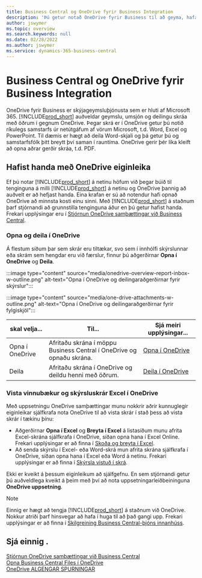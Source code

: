 ```yaml
---
title: Business Central og OneDrive fyrir Business Integration
description: 'Þú getur notað OneDrive fyrir Business til að geyma, hafa umsjón með og deila skrám á borð við skýrslur eða skráarviðhengi. Einnig ef þú stafar hana One Drive.'
author: jswymer
ms.topic: overview
ms.search.keywords: null
ms.date: 02/28/2022
ms.author: jswymer
ms.service: dynamics-365-business-central
---
```


# Business Central og OneDrive fyrir Business Integration

OneDrive fyrir Business er skýjageymsluþjónusta sem er hluti af Microsoft 365. [!INCLUDE[prod_short](includes/prod_short.md)] auðveldar geymslu, umsjón og deilingu skráa með öðrum í gegnum OneDrive. Þegar skrá er í OneDrive getur þú notið ríkulegs samstarfs úr netútgáfum af vörum Microsoft, t.d. Word, Excel og PowerPoint. Til dæmis er hægt að deila Word-skjali og þá getur þú og samstarfsfólk þitt breytt því saman í rauntíma. OneDrive gerir þér líka kleift að opna aðrar gerðir skráa, t.d. PDF. 

## Hafist handa með OneDrive eiginleika

Ef þú notar [!INCLUDE[prod_short](includes/prod_short.md)] á netinu höfum við þegar búið til tenginguna á milli [!INCLUDE[prod_short](includes/prod_short.md)] á netinu og OneDrive þannig að auðvelt er að hefjast handa. Eina krafan er sú að notendur hafi opnað OneDrive að minnsta kosti einu sinni. Með [!INCLUDE[prod_short](includes/prod_short.md)] á staðnum þarf stjórnandi að grunnstilla tenginguna áður en þú getur hafist handa. Frekari upplýsingar eru í [Stjórnun OneDrive samþættingar við Business Central](admin-onedrive-integration.md).

<!-- We've created the connection between [!INCLUDE[prod_short](includes/prod_short.md)] online and OneDrive, so it's easy to get started. The only requirement is that users have opened OneDrive at least one time. -->

### Opna og deila í OneDrive

Á flestum síðum þar sem skrár eru tiltækar, svo sem í innhólfi skýrslunnar eða skrám sem hengdar eru við færslur, finnur þú aðgerðirnar **Opna í OneDrive** og **Deila**.

:::image type="content" source="media/onedrive-overview-report-inbox-w-outline.png" alt-text="Opna í OneDrive og deilingaraðgerðirnar fyrir skýrslur":::


:::image type="content" source="media/one-drive-attachments-w-outline.png" alt-text="Opna í OneDrive og deilingaraðgerðirnar fyrir fylgiskjöl":::

|skal velja...|Til...|Sjá meiri upplýsingar...|
|---------|-----|----------------|
|Opna í OneDrive|Afritaðu skrána í möppu Business Central í OneDrive og opnaðu skrána.|[Opna í OneDrive](across-share-onedrive.md#open-in-onedrive) |
|Deila|Afritaðu skrána í OneDrive og deildu henni með öðrum.|[Deila í OneDrive](across-share-onedrive.md#share) |

### Vista vinnubækur og skýrsluskrár Excel í OneDrive

Með uppsetningu OneDrive samþættingar munu nokkrir aðrir kunnuglegir eiginleikar sjálfkrafa nota OneDrive til að vista skrár í stað þess að vista skrár í tækinu þínu:

- Aðgerðirnar **Opna í Excel** og **Breyta í Excel** á listasíðum munu afrita Excel-skrána sjálfkrafa í OneDrive, síðan opna hana í Excel Online. Frekari upplýsingar er að finna í [Skoða og breyta í Excel](across-work-with-excel.md).
- Að senda skýrslu í Excel- eða Word-skrá mun afrita skrána sjálfkrafa í OneDrive, síðan opna hana í Excel eða Word á netinu. Frekari upplýsingar er að finna í [Skýrsla vistuð í skrá](ui-work-report.md#saving-a-report-to-a-file).

Ekki er kveikt á þessum eiginleikum að sjálfgefnu. En sem stjórnandi getur þú auðveldlega kveikt á þeim með því að nota uppsetningarleiðbeininguna **OneDrive uppsetning**.

<!--
When you use the **Open in OneDrive** action for the first time, [!INCLUDE[prod_short](includes/prod_short.md)] does the following in your OneDrive:

1. Creates a folder named [!INCLUDE[prod_short](includes/prod_short.md)]. 
2. In the [!INCLUDE[prod_short](includes/prod_short.md)] folder, it creates another folder with the same name as the company you're working in. If you work in more than one company, it will create a folder for the company you're working in when you use the **Open in OneDrive** action. 
3. Puts a copy of the file you selected in the folder, and then opens the file. The next time you use the action, it only copies and opens the file. 

The folder and its content are private until you decide to share them with others. For example, you might decide to share content with one or more of your coworkers, or even people outside of your organization. For more information, see [Share OneDrive files and folders](https://support.microsoft.com/office/share-onedrive-files-and-folders-9fcc2f7d-de0c-4cec-93b0-a82024800c07) in the content for OneDrive.
-->

> [!NOTE]
> Einnig er hægt að tengja [!INCLUDE[prod_short](includes/prod_short.md)] á staðnum við OneDrive. Nokkur atriði þarf hinsvegar að hafa í huga til að það gangi upp. Frekari upplýsingar er að finna í [Skilgreining Business Central-þjóns innanhúss](admin-onedrive-integration-onpremises.md).

## Sjá einnig .

[Stjórnun OneDrive samþættingar við Business Central](admin-onedrive-integration.md)  
[Opna Business Central Files í OneDrive](across-share-onedrive.md)  
[OneDrive ALGENGAR SPURNINGAR](admin-onedrive-faq.md)  
